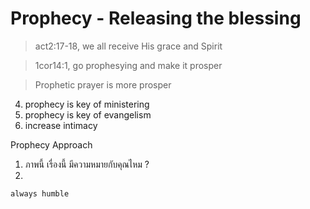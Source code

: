 # Prophecy - Releasing the blessing

> act2:17-18, we all receive His grace and Spirit

> 1cor14:1, go prophesying and make it prosper

> Prophetic prayer is more prosper 

4. prophecy is key of ministering 
5. prophecy is key of evangelism 
6. increase intimacy

Prophecy Approach
1. ภาพนี้ เรื่องนี้ มีความหมายกับคุณไหม ?
2. 

`always humble`
